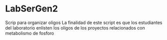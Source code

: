 # LabSerGen2
Scrip para organizar oligos
La finalidad de este script es que los estudiantes del laboratorio enlisten los oligos de los proyectos relacionados con metabolismo de fosforo  
